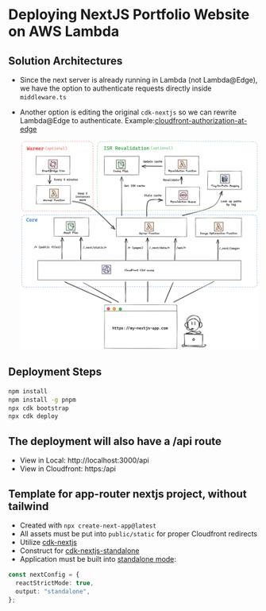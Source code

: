 # Deploying NextJS Portfolio Website on AWS Lambda

## Solution Architectures

- Since the next server is already running in Lambda (not Lambda@Edge), we have the option to authenticate requests directly inside `middleware.ts`
- Another option is editing the original `cdk-nextjs` so we can rewrite Lambda@Edge to authenticate. Example:[cloudfront-authorization-at-edge](https://github.com/aws-samples/cloudfront-authorization-at-edge)

  ![Next.js Serverless Architecture](architecture.png)

## Deployment Steps

```bash
npm install
npm install -g pnpm
npx cdk bootstrap
npx cdk deploy
```

## The deployment will also have a <baseUrl>/api route

- View in Local: http://localhost:3000/api
- View in Cloudfront: https:<CloudfrontURL>/api

## Template for app-router nextjs project, without tailwind

- Created with `npx create-next-app@latest`
- All assets must be put into `public/static` for proper Cloudfront redirects
- Utilize [cdk-nextjs](https://github.com/jetbridge/cdk-nextjs)
- Construct for [cdk-nextjs-standalone](https://constructs.dev/packages/cdk-nextjs-standalone)
- Application must be built into [standalone mode](https://nextjs.org/docs/pages/api-reference/next-config-js/output):

```ts
const nextConfig = {
  reactStrictMode: true,
  output: "standalone",
};
```
